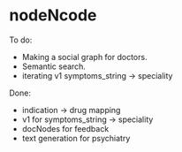 # nodeNcode

To do:
- Making a social graph for doctors.
- Semantic search.
- iterating v1 symptoms_string -> speciality

Done:
- indication -> drug mapping
- v1 for symptoms_string -> speciality
- docNodes for feedback
- text generation for psychiatry
